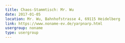 ```yaml
---
title: Chaos-Stammtisch: Mr. Wu
date: 2017-01-05
location: Mr. Wu, Bahnhofstrasse 4, 69115 Heidelberg
link: https://www.noname-ev.de/yarpnarp.html
usergroup: noname
type: usergroup
---
```

